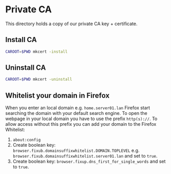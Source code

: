 # Private CA

This directory holds a copy of our private CA key + certificate.

## Install CA

```bash
CAROOT=$PWD mkcert -install
```

## Uninstall CA

```bash
CAROOT=$PWD mkcert -uninstall
```

## Whitelist your domain in Firefox

When you enter an local domain e.g. `home.server01.lan` Firefox start searching the domain with your default search engine. To
open the webpage in your local domain you have to use the prefix `http(s)://`. To allow access without this prefix you can add
your domain to the Firefox Whitelist:

1. `about:config`
2. Create boolean key: `browser.fixub.domainsuffixwhitelist.DOMAIN.TOPLEVEL` e.g. `browser.fixub.domainsuffixwhitelist.server01.lan` and set to
   `true`.
3. Create boolean key: `browser.fixup.dns_first_for_single_words` and set to `true`.
